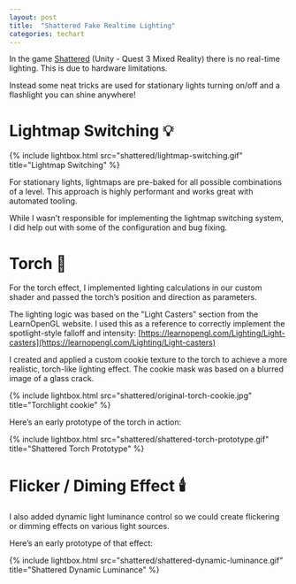 ```yaml
---
layout: post
title:  "Shattered Fake Realtime Lighting"
categories: techart
---
```


In the game [Shattered](https://www.meta.com/en-gb/experiences/shattered/5816339365118691/) (Unity - Quest 3 Mixed Reality) there is no real-time lighting. This is due to hardware limitations.

Instead some neat tricks are used for stationary lights turning on/off and a flashlight you can shine anywhere!

# Lightmap Switching 💡 

{% include lightbox.html src="shattered/lightmap-switching.gif" title="Lightmap Switching" %}

For stationary lights, lightmaps are pre-baked for all possible combinations of a level. This approach is highly performant and works great with automated tooling.

While I wasn’t responsible for implementing the lightmap switching system, I did help out with some of the configuration and bug fixing.

# Torch 🔦

For the torch effect, I implemented lighting calculations in our custom shader and passed the torch’s position and direction as parameters.

The lighting logic was based on the "Light Casters" section from the LearnOpenGL website. I used this as a reference to correctly implement the spotlight-style falloff and intensity:
[https://learnopengl.com/Lighting/Light-casters](https://learnopengl.com/Lighting/Light-casters)

I created and applied a custom cookie texture to the torch to achieve a more realistic, torch-like lighting effect. The cookie mask was based on a blurred image of a glass crack.

{% include lightbox.html src="shattered/original-torch-cookie.jpg" title="Torchlight cookie" %}

Here’s an early prototype of the torch in action:

{% include lightbox.html src="shattered/shattered-torch-prototype.gif" title="Shattered Torch Prototype" %}

# Flicker / Diming Effect 🕯️

I also added dynamic light luminance control so we could create flickering or dimming effects on various light sources.

Here’s an early prototype of that effect:

{% include lightbox.html src="shattered/shattered-dynamic-luminance.gif" title="Shattered Dynamic Luminance" %}
